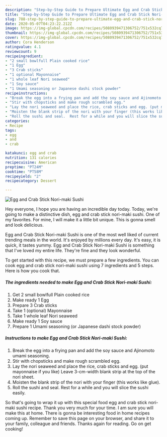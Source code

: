 ```yaml
---
description: "Step-by-Step Guide to Prepare Ultimate Egg and Crab Stick Nori-maki Sushi"
title: "Step-by-Step Guide to Prepare Ultimate Egg and Crab Stick Nori-maki Sushi"
slug: 788-step-by-step-guide-to-prepare-ultimate-egg-and-crab-stick-nori-maki-sushi
date: 2020-05-07T04:23:22.212Z
image: https://img-global.cpcdn.com/recipes/5080939471306752/751x532cq70/egg-and-crab-stick-nori-maki-sushi-recipe-main-photo.jpg
thumbnail: https://img-global.cpcdn.com/recipes/5080939471306752/751x532cq70/egg-and-crab-stick-nori-maki-sushi-recipe-main-photo.jpg
cover: https://img-global.cpcdn.com/recipes/5080939471306752/751x532cq70/egg-and-crab-stick-nori-maki-sushi-recipe-main-photo.jpg
author: Cora Henderson
ratingvalue: 4.1
reviewcount: 9
recipeingredient:
- "2 small bowlfull Plain cooked rice"
- "1 Egg"
- "3 Crab sticks"
- "1 optional Mayonnaise"
- "1 whole leaf Nori seaweed"
- "1 Soy sauce"
- "1 Umami seasoning or Japanese dashi stock powder"
recipeinstructions:
- "Break the egg into a frying pan and add the soy sauce and Ajinomoto umami seasoning."
- "Stir with chopsticks and make rough scrambled egg."
- "Lay the nori seaweed and place the rice, crab sticks and egg. (put mayonnaise if you like)  Leave 3-cm-width blank strip at the top of the nori sheet."
- "Moisten the blank strip of the nori with your finger (this works like glue)."
- "Roll the sushi and seal.  Rest for a while and you will slice the sushi easily."
categories:
- Recipe
tags:
- egg
- and
- crab

katakunci: egg and crab 
nutrition: 131 calories
recipecuisine: American
preptime: "PT24M"
cooktime: "PT58M"
recipeyield: "2"
recipecategory: Dessert

---
```



![Egg and Crab Stick Nori-maki Sushi](https://img-global.cpcdn.com/recipes/5080939471306752/751x532cq70/egg-and-crab-stick-nori-maki-sushi-recipe-main-photo.jpg)

Hey everyone, I hope you are having an incredible day today. Today, we're going to make a distinctive dish, egg and crab stick nori-maki sushi. One of my favorites. For mine, I will make it a little bit unique. This is gonna smell and look delicious.

Egg and Crab Stick Nori-maki Sushi is one of the most well liked of current trending meals in the world. It's enjoyed by millions every day. It's easy, it is quick, it tastes yummy. Egg and Crab Stick Nori-maki Sushi is something that I've loved my entire life. They're fine and they look wonderful.




To get started with this recipe, we must prepare a few ingredients. You can cook egg and crab stick nori-maki sushi using 7 ingredients and 5 steps. Here is how you cook that.

<!--inarticleads1-->

##### The ingredients needed to make Egg and Crab Stick Nori-maki Sushi:

1. Get 2 small bowlfull Plain cooked rice
1. Make ready 1 Egg
1. Prepare 3 Crab sticks
1. Take 1 (optional) Mayonnaise
1. Take 1 whole leaf Nori seaweed
1. Make ready 1 Soy sauce
1. Prepare 1 Umami seasoning (or Japanese dashi stock powder)




<!--inarticleads2-->

##### Instructions to make Egg and Crab Stick Nori-maki Sushi:

1. Break the egg into a frying pan and add the soy sauce and Ajinomoto umami seasoning.
1. Stir with chopsticks and make rough scrambled egg.
1. Lay the nori seaweed and place the rice, crab sticks and egg. (put mayonnaise if you like)  Leave 3-cm-width blank strip at the top of the nori sheet.
1. Moisten the blank strip of the nori with your finger (this works like glue).
1. Roll the sushi and seal.  Rest for a while and you will slice the sushi easily.




So that's going to wrap it up with this special food egg and crab stick nori-maki sushi recipe. Thank you very much for your time. I am sure you will make this at home. There is gonna be interesting food in home recipes coming up. Remember to save this page on your browser, and share it to your family, colleague and friends. Thanks again for reading. Go on get cooking!
